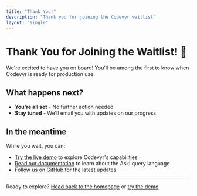 ```yaml
---
title: "Thank You!"
description: "Thank you for joining the Codevyr waitlist"
layout: "single"
---
```


# Thank You for Joining the Waitlist! 🎉

We're excited to have you on board! You'll be among the first to know when Codevyr is ready for production use.

## What happens next?

- **You're all set** - No further action needed
- **Stay tuned** - We'll email you with updates on our progress

## In the meantime

While you wait, you can:

- [Try the live demo](https://ui.codevyr.com) to explore Codevyr's capabilities
- [Read our documentation](/docs/) to learn about the Askl query language
- [Follow us on GitHub](https://github.com/codevyr) for the latest updates

---

Ready to explore? [Head back to the homepage](/) or [try the demo](https://ui.codevyr.com).